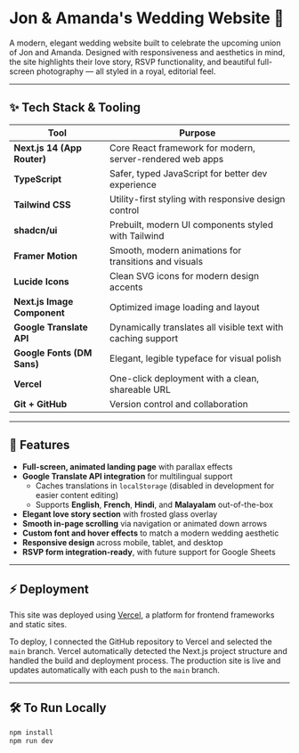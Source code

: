 # Jon & Amanda's Wedding Website 💍

A modern, elegant wedding website built to celebrate the upcoming union of Jon and Amanda. Designed with responsiveness and aesthetics in mind, the site highlights their love story, RSVP functionality, and beautiful full-screen photography — all styled in a royal, editorial feel.

---

## ✨ Tech Stack & Tooling

| Tool | Purpose |
|------|---------|
| **Next.js 14 (App Router)** | Core React framework for modern, server-rendered web apps |
| **TypeScript** | Safer, typed JavaScript for better dev experience |
| **Tailwind CSS** | Utility-first styling with responsive design control |
| **shadcn/ui** | Prebuilt, modern UI components styled with Tailwind |
| **Framer Motion** | Smooth, modern animations for transitions and visuals |
| **Lucide Icons** | Clean SVG icons for modern design accents |
| **Next.js Image Component** | Optimized image loading and layout |
| **Google Translate API** | Dynamically translates all visible text with caching support |
| **Google Fonts (DM Sans)** | Elegant, legible typeface for visual polish |
| **Vercel** | One-click deployment with a clean, shareable URL |
| **Git + GitHub** | Version control and collaboration |

---

## 🚀 Features

- **Full-screen, animated landing page** with parallax effects  
- **Google Translate API integration** for multilingual support  
  - Caches translations in `localStorage` (disabled in development for easier content editing)  
  - Supports **English**, **French**, **Hindi**, and **Malayalam** out-of-the-box  
- **Elegant love story section** with frosted glass overlay  
- **Smooth in-page scrolling** via navigation or animated down arrows  
- **Custom font and hover effects** to match a modern wedding aesthetic  
- **Responsive design** across mobile, tablet, and desktop  
- **RSVP form integration-ready**, with future support for Google Sheets

---

## ⚡ Deployment

This site was deployed using [Vercel](https://vercel.com), a platform for frontend frameworks and static sites.

To deploy, I connected the GitHub repository to Vercel and selected the `main` branch. Vercel automatically detected the Next.js project structure and handled the build and deployment process. The production site is live and updates automatically with each push to the `main` branch.

---
## 🛠 To Run Locally

```bash
npm install
npm run dev
